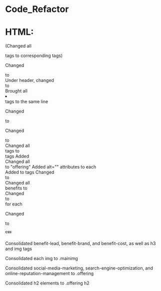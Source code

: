 # Code_Refactor


# HTML:

(Changed all <div> tags to corresponding<semantic> tags)

Changed <div class="header"> to <div header="header">
Under header, changed <div> to <nav>
Brought all <li></li> tags to the same line

Changed <div class="hero"></div> to <figure class="hero"></figure>

Changed <div class="content"> to <main class="content">
Changed all <div id> tags to <article id> tags
Added <article id="search-engine-optimization">
Changed all <article class> to "offering"
Added alt="" attributes to each <article>
Added <mainimg> to <float> tags
Changed <div class="benefits"> to <aside class="benefits">
Changed all <div> benefits to <aside>
Changed <div class> to <aside class> for each

Changed <div class="footer"> to <footer class="footer">

# CSS:

Consolidated benefit-lead, benefit-brand, and benefit-cost, as well as h3 and img tags

Consolidated each img to .mainimg

Consolidated social-media-marketing, search-engine-optimization, and online-reputation-management to .offering

Consolidated h2 elements to .offering h2

